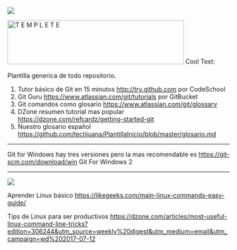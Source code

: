 ![](http://www.bettshow.com/library_5/1738756_assocImage_2.png?rndUUID=935D8560-F6D9-649D-B65F22B5D35C8F97)

<a href="https://cooltext.com"><img src="http://r77.cooltext.com/rendered/cooltext335134370597572.gif" width="400" height="100" alt="T E M P L E T E" /></a>
<a href="http://cooltext.com" target="_top"><img src="https://cooltext.com/images/ct_pixel.gif" width="80" height="15" alt="Cool Text: Logo and Graphics Generator" border="0" /></a>

Plantilla generica de todo repositorio.

1. Tutor básico de Git en 15 minutos http://try.github.com por CodeSchool
2. Git Guru https://www.atlassian.com/git/tutorials por GitBucket
3. Git comandos como glosario https://www.atlassian.com/git/glossary
4. DZone resumen tutorial mas popular https://dzone.com/refcardz/getting-started-git
5. Nuestro glosario español https://github.com/tectijuana/PlantillaInicio/blob/master/glosario.md

----

Git for Windows hay tres versiones pero la mas recomendable es https://git-scm.com/download/win Git For Windows 2

----

![](http://www.linuxandubuntu.com/uploads/2/1/1/5/21152474/basics-linux-commands_orig.jpg)

Aprender Linux básico 
https://likegeeks.com/main-linux-commands-easy-guide/

Tips de Linux para ser productivos
https://dzone.com/articles/most-useful-linux-command-line-tricks?edition=306244&utm_source=weekly%20digest&utm_medium=email&utm_campaign=wd%202017-07-12


